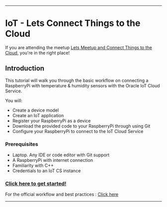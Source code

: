 
----

# IoT - Lets Connect Things to the Cloud #

If you are attending the meetup [Lets Meetup and Connect Things to the Cloud](https://www.meetup.com/DiscoTech-By-Oracle/events/240960241/ "Lets Meetup and Connect Things to the Cloud"), you're in the right place!

## Introduction	##

This tutorial will walk you through the basic workflow on connecting a RaspberryPi with temperature & humidity sensors with the Oracle IoT Cloud Service. 

You will:
+ Create a device model
+ Create an IoT application
+ Register your RaspberryPi as a device
+ Download the provided code to your RaspberryPi through using Git
+ Configure your RaspberryPi to connect to the IoT Cloud Service

### Prerequisites ###

+ Laptop. Any IDE or code editor with Git support
+ A RaspberryPi with internet connection
+ Familiarity with C++
+ Credentials to an IoT CS instance


### [Click here to get started!](instructions/devicemodel.md) ###

For the official workflow and best practices : [Click here](https://docs.oracle.com/en/cloud/paas/iot-cloud/iotgs/workflow-implementing-cloud-service.html "Workflow for Implementing the Cloud Service")

---